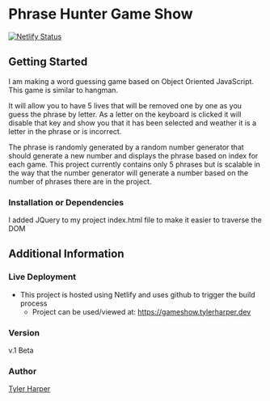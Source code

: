 # Phrase Hunter Game Show

[![Netlify Status](https://api.netlify.com/api/v1/badges/c4aef0f3-e8be-4075-938f-79d7b7756a2b/deploy-status)](https://app.netlify.com/sites/tylerharper-gameshow/deploys)

## Getting Started
 I am making a word guessing game based on Object Oriented JavaScript. This game is similar to hangman. 
 
It will allow you to have 5 lives that will be removed one by one as you guess the phrase by letter. As a letter on the keyboard is clicked it will disable that key and show you that it has been selected and weather it is a letter in the phrase or is incorrect. 
 
The phrase is randomly generated by a random number generator that should generate a new number and displays the phrase based on index for each game. This project currently contains only 5 phrases but is scalable in the way that the number generator will generate a number based on the number of phrases there are in the project. 
 
 ### Installation or Dependencies
 
 I added JQuery to my project index.html file to make it easier to traverse the DOM
 
 ## Additional Information
 
 ### Live Deployment
 - This project is hosted using Netlify and uses github to trigger the build process
   - Project can be used/viewed at: https://gameshow.tylerharper.dev
 
 ### Version
  v.1 Beta
  
### Author
[Tyler Harper](https://tylerharper.dev.dev/)

